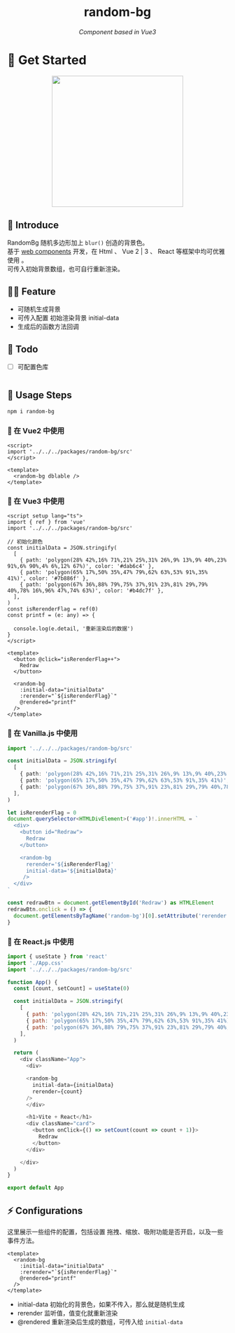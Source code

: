

<div align="center">
	<h1 style="margin:10px">random-bg</h1>
	<h6 align="center">Component based in Vue3</h6>
</div>


# 🌸 Get Started 

<p align="center">
  <img src="https://cdn.jsdelivr.net/gh/pinky-pig/pic-bed/imagesrandom-bg.gif"  height="300">
</p>


## 🎉 Introduce

RandomBg 随机多边形加上 `blur()` 创造的背景色。  
基于 [web components](https://developer.mozilla.org/en-US/docs/Web/Web_Components) 开发，在 Html 、 Vue 2 | 3 、 React 等框架中均可优雅使用 。  
可传入初始背景数组，也可自行重新渲染。

## 🏄‍♂️ Feature

- 可随机生成背景
- 可传入配置 初始渲染背景 initial-data 
- 生成后的函数方法回调


## 👊 Todo

- [ ] 可配置色库

```js

```
## 🍄 Usage Steps

```bash
npm i random-bg
```

### 🍔 在 Vue2 中使用

```vue
<script>
import '../../../packages/random-bg/src'
</script>

<template>
  <random-bg dblable />
</template>
```


### 🍟 在 Vue3 中使用

```vue
<script setup lang="ts">
import { ref } from 'vue'
import '../../../packages/random-bg/src'

// 初始化颜色
const initialData = JSON.stringify(
  [
    { path: 'polygon(28% 42%,16% 71%,21% 25%,31% 26%,9% 13%,9% 40%,23% 91%,6% 90%,4% 6%,12% 67%)', color: '#dab6c4' },
    { path: 'polygon(65% 17%,50% 35%,47% 79%,62% 63%,53% 91%,35% 41%)', color: '#7b886f' },
    { path: 'polygon(67% 36%,88% 79%,75% 37%,91% 23%,81% 29%,79% 40%,78% 16%,96% 47%,74% 63%)', color: '#b4dc7f' },
  ],
)
const isRerenderFlag = ref(0)
const printf = (e: any) => {

  console.log(e.detail, '重新渲染后的数据')
}
</script>

<template>
  <button @click="isRerenderFlag++">
    Redraw
  </button>

  <random-bg
    :initial-data="initialData"
    :rerender="`${isRerenderFlag}`"
    @rendered="printf"
  />
</template>
```

### 🌭 在 Vanilla.js 中使用

```ts
import '../../../packages/random-bg/src'

const initialData = JSON.stringify(
  [
    { path: 'polygon(28% 42%,16% 71%,21% 25%,31% 26%,9% 13%,9% 40%,23% 91%,6% 90%,4% 6%,12% 67%)', color: '#dab6c4' },
    { path: 'polygon(65% 17%,50% 35%,47% 79%,62% 63%,53% 91%,35% 41%)', color: '#7b886f' },
    { path: 'polygon(67% 36%,88% 79%,75% 37%,91% 23%,81% 29%,79% 40%,78% 16%,96% 47%,74% 63%)', color: '#b4dc7f' },
  ],
)

let isRerenderFlag = 0
document.querySelector<HTMLDivElement>('#app')!.innerHTML = `
  <div>
    <button id="Redraw">
      Redraw
    </button>

    <random-bg 
      rerender='${isRerenderFlag}'
      initial-data='${initialData}'
     />
  </div>
`

const redrawBtn = document.getElementById('Redraw') as HTMLElement
redrawBtn.onclick = () => {
  document.getElementsByTagName('random-bg')[0].setAttribute('rerender', `${isRerenderFlag++}`)
}
```

### 🌭 在 React.js 中使用

```js
import { useState } from 'react'
import './App.css'
import '../../../packages/random-bg/src'

function App() {
  const [count, setCount] = useState(0)

  const initialData = JSON.stringify(
    [
      { path: 'polygon(28% 42%,16% 71%,21% 25%,31% 26%,9% 13%,9% 40%,23% 91%,6% 90%,4% 6%,12% 67%)', color: '#dab6c4' },
      { path: 'polygon(65% 17%,50% 35%,47% 79%,62% 63%,53% 91%,35% 41%)', color: '#7b886f' },
      { path: 'polygon(67% 36%,88% 79%,75% 37%,91% 23%,81% 29%,79% 40%,78% 16%,96% 47%,74% 63%)', color: '#b4dc7f' },
    ],
  )

  return (
    <div className="App">
      <div>

      <random-bg
        initial-data={initialData}
        rerender={count}
      />
      </div>

      <h1>Vite + React</h1>
      <div className="card">
        <button onClick={() => setCount(count => count + 1)}>
          Redraw
        </button>
      </div>

    </div>
  )
}

export default App

```


## ⚡ Configurations

这里展示一些组件的配置，包括设置 拖拽、缩放、吸附功能是否开启，以及一些事件方法。

```vue
<template>
  <random-bg
    :initial-data="initialData"
    :rerender="`${isRerenderFlag}`"
    @rendered="printf"
  />
</template>
```

- initial-data 初始化的背景色，如果不传入，那么就是随机生成
- rerender 监听值，值变化就重新渲染
- @rendered 重新渲染后生成的数组，可传入给 `initial-data`
